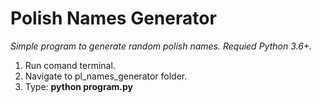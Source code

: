 # Polish Names Generator

_Simple program to generate random polish names._
_Requied Python 3.6+._

1. Run comand terminal.
2. Navigate to pl_names_generator folder.
3. Type: **python program.py** 
